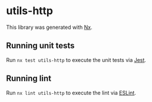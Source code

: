 # utils-http

This library was generated with [Nx](https://nx.dev).

## Running unit tests

Run `nx test utils-http` to execute the unit tests via [Jest](https://jestjs.io).

## Running lint

Run `nx lint utils-http` to execute the lint via [ESLint](https://eslint.org/).
